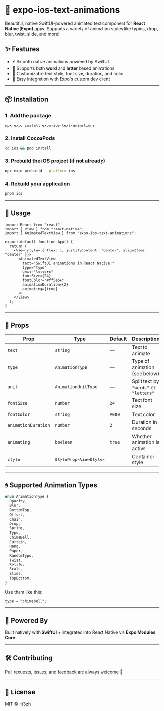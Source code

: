 # 📱 expo-ios-text-animations

Beautiful, native SwiftUI-powered animated text component for **React Native (Expo)** apps.
Supports a variety of animation styles like typing, drop, blur, twist, slide, and more!

## ✨ Features

- ⚡️ Smooth native animations powered by SwiftUI
- 🧩 Supports both **word** and **letter** based animations
- 🎨 Customizable text style, font size, duration, and color
- 🧱 Easy integration with Expo's custom dev client

---

## 📦 Installation

### 1. Add the package

```bash
npx expo install expo-ios-text-animations
```

### 2. Install CocoaPods

```bash
cd ios && pod install
```

### 3. Prebuild the iOS project (if not already)

```bash
npx expo prebuild --platform ios
```

### 4. Rebuild your application

```bash
pnpm ios
```

---

## 🚀 Usage

```tsx
import React from "react";
import { View } from "react-native";
import { AnimatedTextView } from "expo-ios-text-animations";

export default function App() {
  return (
    <View style={{ flex: 1, justifyContent: "center", alignItems: "center" }}>
      <AnimatedTextView
        text="SwiftUI animations in React Native!"
        type="typo"
        unit="letters"
        fontSize={24}
        fontColor="#ff5e5e"
        animationDuration={2}
        animating={true}
      />
    </View>
  );
}
```

---

## 🔧 Props

| Prop                | Type                   | Default | Description                            |
| ------------------- | ---------------------- | ------- | -------------------------------------- |
| `text`              | `string`               | —       | Text to animate                        |
| `type`              | `AnimationType`        | —       | Type of animation (see below)          |
| `unit`              | `AnimationUnitType`    | —       | Split text by `"words"` or `"letters"` |
| `fontSize`          | `number`               | `24`    | Text font size                         |
| `fontColor`         | `string`               | `#000`  | Text color                             |
| `animationDuration` | `number`               | `2`     | Duration in seconds                    |
| `animating`         | `boolean`              | `true`  | Whether animation is active            |
| `style`             | `StyleProp<ViewStyle>` | —       | Container style                        |

---

## 🌀 Supported Animation Types

```ts
enum AnimationType {
  Opacity,
  Blur,
  BottomTop,
  Offset,
  Chain,
  Drop,
  Spring,
  Typo,
  ChimeBell,
  Curtain,
  Hang,
  Paper,
  RandomTypo,
  Twist,
  Rotate,
  Scale,
  Slide,
  TopBottom,
}
```

Use them like this:

```tsx
type = "chimebell";
```

---

## 🧠 Powered By

Built natively with **SwiftUI** + integrated into React Native via **Expo Modules Core**.

---

## 🛠 Contributing

Pull requests, issues, and feedback are always welcome 🙌

---

## 📄 License

MIT © [rit3zh](https://github.com/rit3zh)
